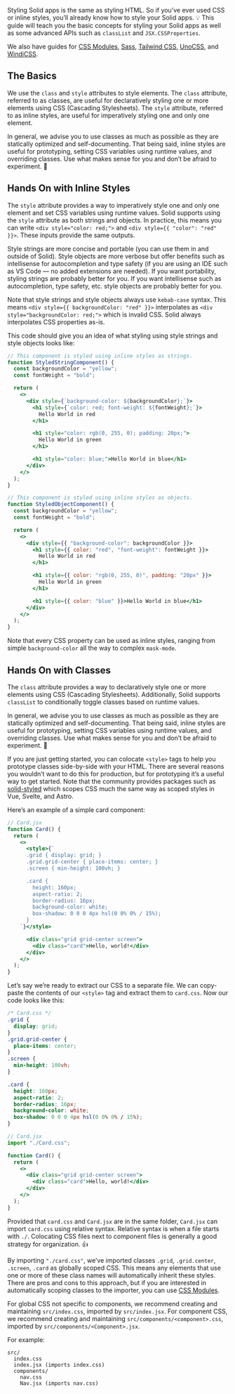 <Title>Styling in Solid</Title>

Styling Solid apps is the same as styling HTML. So if you’ve ever used CSS or inline styles, you’ll already know how to style your Solid apps. 💡 This guide will teach you the basic concepts for styling your Solid apps as well as some advanced APIs such as `classList` and `JSX.CSSProperties`.

We also have guides for [CSS Modules](css-modules), [Sass](sass), [Tailwind CSS](tailwind-css), [UnoCSS](unocss), and [WindiCSS](windicss).

## The Basics

We use the `class` and `style` attributes to style elements. The `class` attribute, referred to as classes, are useful for declaratively styling one or more elements using CSS (Cascading Stylesheets). The `style` attribute, referred to as inline styles, are useful for imperatively styling one and only one element.

In general, we advise you to use classes as much as possible as they are statically optimized and self-documenting. That being said, inline styles are useful for prototyping, setting CSS variables using runtime values, and overriding classes. Use what makes sense for you and don’t be afraid to experiment. 🙂

## Hands On with Inline Styles

The `style` attribute provides a way to imperatively style one and only one element and set CSS variables using runtime values. Solid supports using the `style` attribute as both strings and objects. In practice, this means you can write `<div style="color: red;">` and `<div style={{ "color": "red" }}>`. These inputs provide the same outputs.

Style strings are more concise and portable (you can use them in and outside of Solid). Style objects are more verbose but offer benefits such as intellisense for autocompletion and type safety (if you are using an IDE such as VS Code — no added extensions are needed). If you want portability, styling strings are probably better for you. If you want intellisense such as autocompletion, type safety, etc. style objects are probably better for you.

Note that style strings and style objects always use `kebab-case` syntax. This means `<div style={{ backgroundColor: "red" }}>` interpolates as `<div style="backgroundColor: red;">` which is invalid CSS. Solid always interpolates CSS properties as-is.

This code should give you an idea of what styling using style strings and style objects looks like:

```jsx
// This component is styled using inline styles as strings.
function StyledStringComponent() {
  const backgroundColor = "yellow";
  const fontWeight = "bold";

  return (
    <>
      <div style={`background-color: ${backgroundColor};`}>
        <h1 style={`color: red; font-weight: ${fontWeight};`}>
          Hello World in red
        </h1>

        <h1 style="color: rgb(0, 255, 0); padding: 20px;">
          Hello World in green
        </h1>

        <h1 style="color: blue;">Hello World in blue</h1>
      </div>
    </>
  );
}

// This component is styled using inline styles as objects.
function StyledObjectComponent() {
  const backgroundColor = "yellow";
  const fontWeight = "bold";

  return (
    <>
      <div style={{ "background-color": backgroundColor }}>
        <h1 style={{ color: "red", "font-weight": fontWeight }}>
          Hello World in red
        </h1>

        <h1 style={{ color: "rgb(0, 255, 0)", padding: "20px" }}>
          Hello World in green
        </h1>

        <h1 style={{ color: "blue" }}>Hello World in blue</h1>
      </div>
    </>
  );
}
```

Note that every CSS property can be used as inline styles, ranging from simple `background-color` all the way to complex `mask-mode`.

## Hands On with Classes

The `class` attribute provides a way to declaratively style one or more elements using CSS (Cascading Stylesheets). Additionally, Solid supports `classList` to conditionally toggle classes based on runtime values.

In general, we advise you to use classes as much as possible as they are statically optimized and self-documenting. That being said, inline styles are useful for prototyping, setting CSS variables using runtime values, and overriding classes. Use what makes sense for you and don’t be afraid to experiment. 🙂

If you are just getting started, you can colocate `<style>` tags to help you prototype classes side-by-side with your HTML. There are several reasons you wouldn’t want to do this for production, but for prototyping it’s a useful way to get started. Note that the community provides packages such as [solid-styled](https://github.com/lxsmnsyc/solid-styled) which scopes CSS much the same way as scoped styles in Vue, Svelte, and Astro.

Here’s an example of a simple card component:

```jsx
// Card.jsx
function Card() {
  return (
    <>
      <style>{`
      .grid { display: grid; }
      .grid.grid-center { place-items: center; }
      .screen { min-height: 100vh; }

      .card {
        height: 160px;
        aspect-ratio: 2;
        border-radius: 16px;
        background-color: white;
        box-shadow: 0 0 0 4px hsl(0 0% 0% / 15%);
      }
    `}</style>

      <div class="grid grid-center screen">
        <div class="card">Hello, world!</div>
      </div>
    </>
  );
}
```

Let’s say we’re ready to extract our CSS to a separate file. We can copy-paste the contents of our `<style>` tag and extract them to `card.css`. Now our code looks like this:

```css
/* Card.css */
.grid {
  display: grid;
}
.grid.grid-center {
  place-items: center;
}
.screen {
  min-height: 100vh;
}

.card {
  height: 160px;
  aspect-ratio: 2;
  border-radius: 16px;
  background-color: white;
  box-shadow: 0 0 0 4px hsl(0 0% 0% / 15%);
}
```

```jsx
// Card.jsx
import "./Card.css";

function Card() {
  return (
    <>
      <div class="grid grid-center screen">
        <div class="card">Hello, world!</div>
      </div>
    </>
  );
}
```

Provided that `card.css` and `Card.jsx` are in the same folder, `Card.jsx` can import `card.css` using relative syntax. Relative syntax is when a file starts with `./`. Colocating CSS files next to component files is generally a good strategy for organization. 👍

By importing `"./card.css"`, we’ve imported classes `.grid`, `.grid.center`, `.screen`, `.card` as globally scoped CSS. This means any elements that use one or more of these class names will automatically inherit these styles. There are pros and cons to this approach, but if you are interested in automatically scoping classes to the importer, you can use [CSS Modules](css-modules).

For global CSS not specific to components, we recommend creating and maintaining `src/index.css`, imported by `src/index.jsx`. For component CSS, we recommend creating and maintaining `src/components/<component>.css`, imported by `src/components/<Component>.jsx`.

For example:

```
src/
  index.css
  index.jsx (imports index.css)
  components/
    nav.css
    Nav.jsx (imports nav.css)
```
